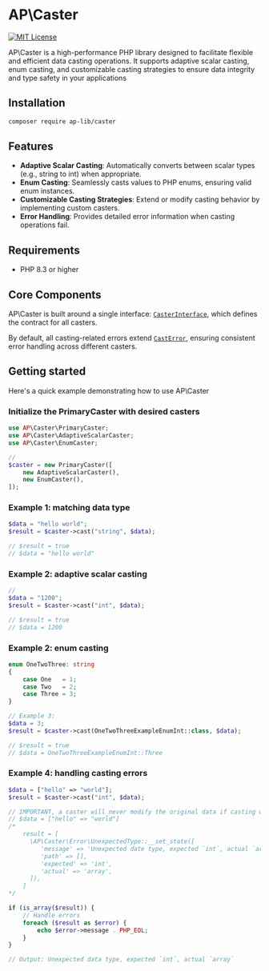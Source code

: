 # AP\Caster

[![MIT License](https://img.shields.io/badge/license-MIT-blue.svg)](LICENSE)

AP\Caster is a high-performance PHP library designed to facilitate flexible and efficient data casting operations. 
It supports adaptive scalar casting, enum casting, and customizable casting strategies to ensure data integrity and type safety in your applications

## Installation

```bash
composer require ap-lib/caster
```

## Features

- **Adaptive Scalar Casting**: Automatically converts between scalar types (e.g., string to int) when appropriate.
- **Enum Casting**: Seamlessly casts values to PHP enums, ensuring valid enum instances.
- **Customizable Casting Strategies**: Extend or modify casting behavior by implementing custom casters.
- **Error Handling**: Provides detailed error information when casting operations fail.


## Requirements

- PHP 8.3 or higher

## Core Components

AP\Caster is built around a single interface: [`CasterInterface`](src/CasterInterface.php), which defines the contract for all casters.

By default, all casting-related errors extend [`CastError`](src/Error/CastError.php), ensuring consistent error handling across different casters.

## Getting started

Here's a quick example demonstrating how to use AP\Caster

### Initialize the PrimaryCaster with desired casters

```php
use AP\Caster\PrimaryCaster;
use AP\Caster\AdaptiveScalarCaster;
use AP\Caster\EnumCaster;

// 
$caster = new PrimaryCaster([
    new AdaptiveScalarCaster(),
    new EnumCaster(),
]);
```

### Example 1: matching data type
```php
$data = "hello world";
$result = $caster->cast("string", $data);

// $result = true
// $data = "hello world"
```

### Example 2: adaptive scalar casting
```php
// 
$data = "1200";
$result = $caster->cast("int", $data);

// $result = true
// $data = 1200
```

### Example 2: enum casting
```php
enum OneTwoThree: string
{
    case One   = 1;
    case Two   = 2;
    case Three = 3;
}

// Example 3: 
$data = 3;
$result = $caster->cast(OneTwoThreeExampleEnumInt::class, $data);

// $result = true
// $data = OneTwoThreeExampleEnumInt::Three
```

### Example 4: handling casting errors
```php
$data = ["hello" => "world"];
$result = $caster->cast("int", $data);

// IMPORTANT, a caster will never modify the original data if casting was unsuccessful
// $data = ["hello" => "world"]    
/* 
    result = [
      \AP\Caster\Error\UnexpectedType::__set_state([
         'message' => 'Unexpected date type, expected `int`, actual `array`',
         'path' => [],
         'expected' => 'int',
         'actual' => 'array',
      ]),
    ]
*/

if (is_array($result)) {
    // Handle errors
    foreach ($result as $error) {
        echo $error->message . PHP_EOL;
    }
}

// Output: Unexpected data type, expected `int`, actual `array`
```